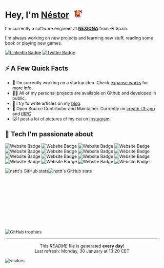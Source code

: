 <h1>Hey, I'm <a href="https://nstlopez.com/">Néstor</a> <img src="./static/suica.gif" height="45" /></h1>
<p>I'm currently a software engineer at <strong><a href="https://www.nexiona.com/">NEXIONA</a></strong> from ☀️ Spain.</p>
<p>I'm always working on new projects and learning new stuff, reading some book or playing new games.</p>
<p>
<a href="https://www.linkedin.com/in/nstlopez/"><img src="https://img.shields.io/badge/-@Nstlopez-0077B5?style=for-the-badge&labelColor=0077B5&logo=LinkedIn&link=https://www.linkedin.com/in/nstlopez/" alt="LinkedIn Badge"></a>
<a href="https://twitter.com/nstlopez"><img src="https://img.shields.io/badge/-@Nstlopez-34b9ea?style=for-the-badge&labelColor=34b9ea&logo=Twitter&logoColor=white&link=https://twitter.com/nstlopez" alt="Twitter Badge"></a></p>
<h2>⚡️ A Few Quick Facts</h2>
<ul>
<li>🔭 I’m currently working on a startup idea. Check <a href="https://expanse.works">expanse.works</a> for more info.</li>
<li>👨‍💻 All of my personal projects are available on Github and developed in public.</li>
<li>📝 I try to write articles on my <a href="https://nstlopez.com">blog</a>.</li>
<li>🤝 Open Source Contributor and Maintainer. Currently on <a href="https://www.github.com/t3-oss/create-t3-app">create-t3-app</a> and <a href="https://www.github.com/trpc/trpc">tRPC</a></li>
<li>🐱 I post a lot of pictures of my cat on <a href="https://instagram.com/nstlopez">Instagram</a>.</li>
</ul>
<h2>🚀 Tech I'm passionate about</h2>
<p align="left">
<img src="https://img.shields.io/badge/TypeScript-007ACC?style=for-the-badge&logo=typescript&logoColor=white" alt="Website Badge">
<img src="https://img.shields.io/badge/Go-00ADD8?style=for-the-badge&logo=go&logoColor=white" alt="Website Badge">
<img src="https://img.shields.io/badge/Rust-black?style=for-the-badge&logo=rust&logoColor=#E57324" alt="Website Badge">
<img src="https://img.shields.io/badge/WebAssembly-654FF0?style=for-the-badge&logo=WebAssembly&logoColor=white" alt="Website Badge">
<img src="https://img.shields.io/badge/Node.js-339933?style=for-the-badge&logo=nodedotjs&logoColor=white" alt="Website Badge">
<img src="https://img.shields.io/badge/React-20232A?style=for-the-badge&logo=react&logoColor=61DAFB" alt="Website Badge">
<img src="https://img.shields.io/badge/next.js-000000?style=for-the-badge&logo=nextdotjs&logoColor=white" alt="Website Badge">
<img src="https://img.shields.io/badge/React_Native-20232A?style=for-the-badge&logo=react&logoColor=61DAFB" alt="Website Badge">
<img src="https://img.shields.io/badge/-tRPC-black?style=for-the-badge&logo=tRPC" alt="Website Badge">
<img src="https://img.shields.io/badge/Tailwind_CSS-38B2AC?style=for-the-badge&logo=tailwind-css&logoColor=white" alt="Website Badge">
<img src="https://img.shields.io/badge/PostgreSQL-316192?style=for-the-badge&logo=postgresql&logoColor=white" alt="Website Badge">
<img src="https://img.shields.io/badge/MongoDB-4EA94B?style=for-the-badge&logo=mongodb&logoColor=white" alt="Website Badge">
<img src="https://img.shields.io/badge/Docker-2CA5E0?style=for-the-badge&logo=docker&logoColor=white" alt="Website Badge">
<img src="https://img.shields.io/badge/kubernetes-326ce5.svg?&style=for-the-badge&logo=kubernetes&logoColor=white" alt="Website Badge">
<img src="https://img.shields.io/badge/Amazon_AWS-FF9900?style=for-the-badge&logo=amazonaws&logoColor=white" alt="Website Badge">
<img src="https://img.shields.io/badge/Terraform-7B42BC?style=for-the-badge&logo=terraform&logoColor=white" alt="Website Badge">
</p>

<div style="display: flex;">
    <img src="https://github-readme-stats.nstlopez.com/api?username=nsttt&show_icons=true&hide=&count_private=true&theme=tokyonight&&hide_border=true&show_icons=true" alt="nsttt's GitHub stats" height="200" />
    <img src="https://github-readme-stats.nstlopez.com/api/top-langs/?username=nsttt&layout=compact&langs_count=10&theme=tokyonight&hide_border=true&locale=en&custom_title=Top%20%Languages" alt="nsttt's GitHub stats" height="200" />
</div>

<img src="https://github-profile-trophy.vercel.app/?username=nsttt&theme=tokyonight&no-frame=true&column=-1" alt="GitHub trophies" width="835"/>

------------
<p align="center">This <i>README</i> file is generated <b>every day</b>!</br>Last refresh: Monday, 30 January at 13:20 CET</p>

<p><img src="https://visitor-badge.glitch.me/badge?page_id=nsttt.nsttt" alt="visitors"></p>
